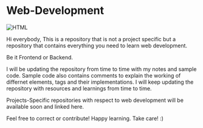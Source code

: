 # Web-Development
![HTML](https://user-images.githubusercontent.com/108233235/192361190-e0355a3c-a7d8-400e-8bec-eb279e2f11ce.png)

Hi everybody, This is a repository that is not a project specific but a repository that contains everything you need to learn web development.

Be it Frontend or Backend.

I will be updating the repository from time to time with my notes and sample code.
Sample code also contains comments to explain the working of differnet elements, tags and their implementations. 
I will keep updating the repository with resources and learnings from time to time. 

Projects-Specific repositories with respect to web development will be available soon and linked here.

Feel free to correct or contribute!
Happy learning. Take care! :)
